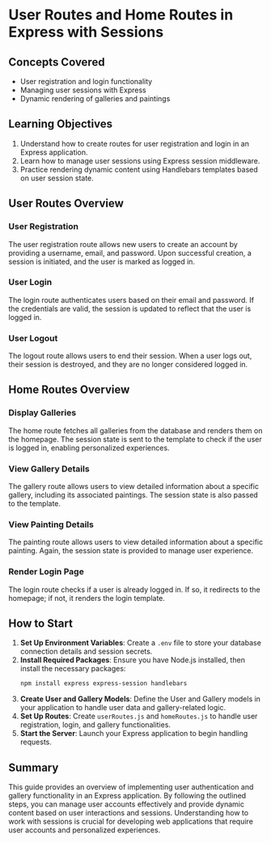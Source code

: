 
# User Routes and Home Routes in Express with Sessions

## Concepts Covered
- User registration and login functionality
- Managing user sessions with Express
- Dynamic rendering of galleries and paintings

## Learning Objectives
1. Understand how to create routes for user registration and login in an Express application.
2. Learn how to manage user sessions using Express session middleware.
3. Practice rendering dynamic content using Handlebars templates based on user session state.

## User Routes Overview

### User Registration
The user registration route allows new users to create an account by providing a username, email, and password. Upon successful creation, a session is initiated, and the user is marked as logged in.

### User Login
The login route authenticates users based on their email and password. If the credentials are valid, the session is updated to reflect that the user is logged in.

### User Logout
The logout route allows users to end their session. When a user logs out, their session is destroyed, and they are no longer considered logged in.

## Home Routes Overview

### Display Galleries
The home route fetches all galleries from the database and renders them on the homepage. The session state is sent to the template to check if the user is logged in, enabling personalized experiences.

### View Gallery Details
The gallery route allows users to view detailed information about a specific gallery, including its associated paintings. The session state is also passed to the template.

### View Painting Details
The painting route allows users to view detailed information about a specific painting. Again, the session state is provided to manage user experience.

### Render Login Page
The login route checks if a user is already logged in. If so, it redirects to the homepage; if not, it renders the login template.

## How to Start

1. **Set Up Environment Variables**: Create a `.env` file to store your database connection details and session secrets.
2. **Install Required Packages**: Ensure you have Node.js installed, then install the necessary packages:
   ```bash
   npm install express express-session handlebars
   ```
3. **Create User and Gallery Models**: Define the User and Gallery models in your application to handle user data and gallery-related logic.
4. **Set Up Routes**: Create `userRoutes.js` and `homeRoutes.js` to handle user registration, login, and gallery functionalities.
5. **Start the Server**: Launch your Express application to begin handling requests.

## Summary
This guide provides an overview of implementing user authentication and gallery functionality in an Express application. By following the outlined steps, you can manage user accounts effectively and provide dynamic content based on user interactions and sessions. Understanding how to work with sessions is crucial for developing web applications that require user accounts and personalized experiences.
